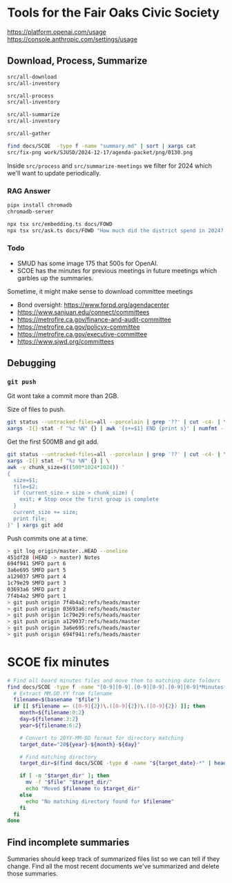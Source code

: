 # Tools for the Fair Oaks Civic Society

https://platform.openai.com/usage
https://console.anthropic.com/settings/usage

## Download, Process, Summarize

```sh
src/all-download
src/all-inventory

src/all-process
src/all-inventory

src/all-summarize
src/all-inventory

src/all-gather

find docs/SCOE  -type f -name "summary.md" | sort | xargs cat
src/fix-png work/SJUSD/2024-12-17/agenda-packet/png/0130.png
```

Inside `src/process` and `src/summarize-meetings` we filter for 2024 which we'll want to update periodically.

### RAG Answer

```sh
pipx install chromadb
chromadb-server

npx tsx src/embedding.ts docs/FOWD
npx tsx src/ask.ts docs/FOWD "How much did the district spend in 2024?
```

### Todo

- SMUD has some image 175 that 500s for OpenAI.
- SCOE has the minutes for previous meetings in future meetings which garbles up the summaries.


Sometime, it might make sense to download committee meetings
- Bond oversight: https://www.forpd.org/agendacenter
- https://www.sanjuan.edu/connect/committees
- https://metrofire.ca.gov/finance-and-audit-committee
- https://metrofire.ca.gov/policyx-committee
- https://metrofire.ca.gov/executive-committee
- https://www.sjwd.org/committees

## Debugging

### `git push`

Git wont take a commit more than 2GB.

Size of files to push.

```sh
git status --untracked-files=all --porcelain | grep '??' | cut -c4- | \
xargs -I{} stat -f "%z %N" {} | awk '{s+=$1} END {print s}' | numfmt --to=iec
```

Get the first 500MB and git add.

```sh
git status --untracked-files=all --porcelain | grep '??' | cut -c4- | \
xargs -I{} stat -f "%z %N" {} | \
awk -v chunk_size=$((500*1024*1024)) '
{
  size=$1;
  file=$2;
  if (current_size + size > chunk_size) {
    exit; # Stop once the first group is complete
  }
  current_size += size;
  print file;
}' | xargs git add
```


Push commits one at a time.
```sh
> git log origin/master..HEAD --oneline
451df28 (HEAD -> master) Notes
694f941 SMFD part 6
3a6e695 SMFD part 5
a129037 SMFD part 4
1c79e29 SMFD part 3
03693a6 SMFD part 2
7f4b4a2 SMFD part 1
> git push origin 7f4b4a2:refs/heads/master
> git push origin 03693a6:refs/heads/master
> git push origin 1c79e29:refs/heads/master
> git push origin a129037:refs/heads/master
> git push origin 3a6e695:refs/heads/master
> git push origin 694f941:refs/heads/master
```

# SCOE fix minutes

```sh
# Find all board minutes files and move them to matching date folders
find docs/SCOE -type f -name "[0-9][0-9].[0-9][0-9].[0-9][0-9]*Minutes*" | while read file; do
  # Extract MM.DD.YY from filename
  filename=$(basename "$file")
  if [[ $filename =~ ([0-9]{2})\.([0-9]{2})\.([0-9]{2}) ]]; then
    month=${filename:0:2}
    day=${filename:3:2}
    year=${filename:6:2}

    # Convert to 20YY-MM-DD format for directory matching
    target_date="20${year}-${month}-${day}"

    # Find matching directory
    target_dir=$(find docs/SCOE -type d -name "${target_date}-*" | head -n 1)

    if [ -n "$target_dir" ]; then
      mv -f "$file" "$target_dir/"
      echo "Moved $filename to $target_dir"
    else
      echo "No matching directory found for $filename"
    fi
  fi
done
```

## Find incomplete summaries

Summaries should keep track of summarized files list so we can tell if they change.
Find all the most recent documents we've summarized and delete those summaries.
